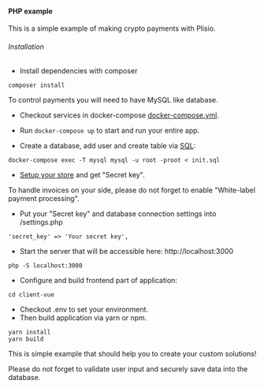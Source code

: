 #### PHP example

This is a simple example of making crypto payments with Plisio.


###### Installation

+ Install dependencies with composer
```
composer install
```

To control payments you will need to have MySQL like database.

+ Checkout services in docker-compose [docker-compose.yml](https://github.com/Plisio/white-label-vue/blob/master/docker-compose.yml).

+ Run ```docker-compose up``` to start and run your entire app.

+ Create a database, add user and create table via [SQL](https://github.com/Plisio/white-label-vue/blob/master/init.sql):
```
docker-compose exec -T mysql mysql -u root -proot < init.sql
```

+ [Setup your store](https://plisio.net/faq/how-to-connect-the-api) and get "Secret key". 

To handle invoices on your side, please do not forget to enable "White-label payment processing".

+ Put your "Secret key" and database connection settings into /settings.php 
```
'secret_key' => 'Your secret key',
```

+ Start the server that will be accessible here: http://localhost:3000
```
php -S localhost:3000
```
+ Configure and build frontend part of application:
```
cd client-vue
```
* Checkout .env to set your environment.
* Then build application via yarn or npm.
```
yarn install
yarn build
```

This is simple example that should help you to create your custom solutions! 

Please do not forget to validate user input and securely save data into the database.
